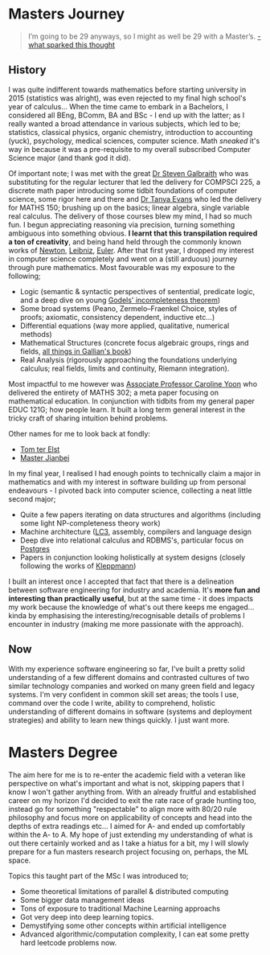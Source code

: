# Masters Journey
> I’m going to be 29 anyways, so I might as well be 29 with a Master’s.
[- what sparked this thought](https://alexanderell.is/posts/mscs/)

## History
I was quite indifferent towards mathematics before starting university in 2015 (statistics was alright), was even rejected to my final high school's year of calculus... When the time came to embark in a Bachelors, I considered all BEng, BComm, BA and BSc - I end up with the latter; as I really wanted a broad attendance in various subjects, which led to be; statistics, classical physics, organic chemistry, introduction to accounting (yuck), psychology, medical sciences, computer science. Math _sneaked_ it's way in because it was a pre-requisite to my overall subscribed Computer Science major (and thank god it did).

Of important note; I was met with the great [Dr Steven Galbraith](https://profiles.auckland.ac.nz/s-galbraith) who was substituting for the regular lecturer that led the delivery for COMPSCI 225, a discrete math paper introducing some tidbit foundations of computer science, some rigor here and there and [Dr Tanya Evans](https://profiles.auckland.ac.nz/t-evans) who led the delivery for MATHS 150; brushing up on the basics; linear algebra, single variable real calculus. The delivery of those courses blew my mind, I had so much fun. I begun appreciating reasoning via precision, turning something ambiguous into something obvious. **I learnt that this transpilation required a ton of creativity**, and being hand held through the commonly known works of [Newton](https://en.wikipedia.org/wiki/Isaac_Newton), [Leibniz](https://en.wikipedia.org/wiki/Gottfried_Wilhelm_Leibniz), [Euler](https://en.wikipedia.org/wiki/Leonhard_Euler). After that first year, I dropped my interest in computer science completely and went on a (still arduous) journey through pure mathematics. Most favourable was my exposure to the following;

- Logic (semantic & syntactic perspectives of sentential, predicate logic, and a deep dive on young [Godels' incompleteness theorem](https://en.wikipedia.org/wiki/Kurt_G%C3%B6del))
- Some broad systems (Peano, Zermelo–Fraenkel Choice, styles of proofs; axiomatic, consistency dependent, inductive etc...)
- Differential equations (way more applied, qualitative, numerical methods)
- Mathematical Structures (concrete focus algebraic groups, rings and fields, [all things in Gallian's book](https://www.routledge.com/Contemporary-Abstract-Algebra/Gallian/p/book/9780367651787))
- Real Analysis (rigorously approaching the foundations underlying calculus; real fields, limits and continuity, Riemann integration).

Most impactful to me however was [Associate Professor Caroline Yoon](https://profiles.auckland.ac.nz/c-yoon) who delivered the entirety of MATHS 302; a meta paper focusing on mathematical education. In conjunction with tidbits from my general paper EDUC 121G; how people learn. It built a long term general interest in the tricky craft of sharing intuition behind problems.

Other names for me to look back at fondly:
- [Tom ter Elst](https://profiles.auckland.ac.nz/t-terelst/)
- [Master Jianbei](https://profiles.auckland.ac.nz/j-an)

In my final year, I realised I had enough points to technically claim a major in mathematics and with my interest in software building up from personal endeavours - I pivoted back into computer science, collecting a neat little second major;

- Quite a few papers iterating on data structures and algorithms (including some light NP-completeness theory work)
- Machine architecture ([LC3](https://en.wikipedia.org/wiki/Little_Computer_3), assembly, compilers and language design
- Deep dive into relational calculus and RDBMS's, particular focus on [Postgres](https://www.postgresql.org/)
- Papers in conjunction looking holistically at system designs (closely following the works of [Kleppmann](https://www.oreilly.com/library/view/designing-data-intensive-applications/9781491903063/))

I built an interest once I accepted that fact that there is a delineation between software engineering for industry and academia. It's **more fun and interesting than practically useful**, but at the same time - it does impacts my work because the knowledge of what's out there keeps me engaged... kinda by emphasising the interesting/recognisable details of problems I encounter in industry (making me more passionate with the approach).

## Now
With my experience software engineering so far, I've built a pretty solid understanding of a few different domains and contrasted cultures of two similar technology companies and worked on many green field and legacy systems. I'm very confident in common skill set areas; the tools I use, command over the code I write, ability to comprehend, holistic understanding of different domains in software (systems and deployment strategies) and ability to learn new things quickly. I just want more.

# Masters Degree
The aim here for me is to re-enter the academic field with a veteran like perspective on what's important and what is not, skipping papers that I know I won't gather anything from. With an already fruitful and established career on my horizon I'd decided to exit the rate race of grade hunting too, instead go for something "respectable" to align more with 80/20 rule philosophy and focus more on applicability of concepts and head into the depths of extra readings etc... I aimed for A- and ended up comfortably within the A- to A. My hope of just extending my understanding of what is out there certainly worked and as I take a hiatus for a bit, my I will slowly prepare for a fun masters research project focusing on, perhaps, the ML space.

Topics this taught part of the MSc I was introduced to;

- Some theoretical limitations of parallel & distributed computing
- Some bigger data management ideas
- Tons of exposure to traditional Machine Learning approachs
- Got very deep into deep learning topics.
- Demystifying some other concepts within artificial intelligence
- Advanced algorithmic/computation complexity, I can eat some pretty hard leetcode problems now.
